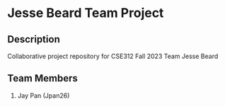# Jesse Beard Team Project

## Description
Collaborative project repository for CSE312 Fall 2023 Team Jesse Beard

## Team Members
1) Jay Pan (Jpan26)
